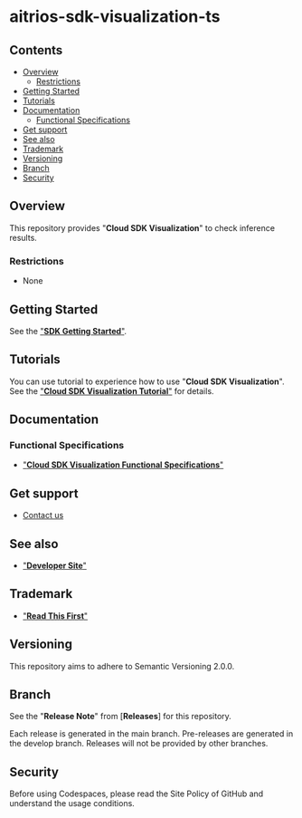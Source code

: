 # aitrios-sdk-visualization-ts
 
## Contents <!-- omit in toc -->
- [Overview](#overview)
  - [Restrictions](#restrictions)
- [Getting Started](#getting-started)
- [Tutorials](#tutorials)
- [Documentation](#documentation)
  - [Functional Specifications](#functional-specifications)
- [Get support](#get-support)
- [See also](#see-also)
- [Trademark](#trademark)
- [Versioning](#versioning)
- [Branch](#branch)
- [Security](#security)

## Overview
This repository provides "**Cloud SDK Visualization**" to check inference results.<br>

### Restrictions
- None

## Getting Started

See the ["**SDK Getting Started**"](https://developer.aitrios.sony-semicon.com/en/downloads#sdk-getting-started).

## Tutorials
You can use tutorial to experience how to use "**Cloud SDK Visualization**".
See the ["**Cloud SDK Visualization Tutorial**"](./docs/development-docs/CloudSDK_Tutorial_Visualization.adoc) for details.

## Documentation
### Functional Specifications
- ["**Cloud SDK Visualization Functional Specifications**"](./docs/development-docs/CloudSDK_FuncSpec_Visualization.adoc)

## Get support
- [Contact us](https://developer.aitrios.sony-semicon.com/en/contact-us-en)

## See also
- ["**Developer Site**"](https://developer.aitrios.sony-semicon.com/en/edge-ai-sensing/)

## Trademark
- ["**Read This First**"](https://developer.aitrios.sony-semicon.com/en/documents/read-this-first)

## Versioning

This repository aims to adhere to Semantic Versioning 2.0.0.

## Branch

See the "**Release Note**" from [**Releases**] for this repository.

Each release is generated in the main branch. Pre-releases are generated in the develop branch. Releases will not be provided by other branches.

## Security

Before using Codespaces, please read the Site Policy of GitHub and understand the usage conditions. 
